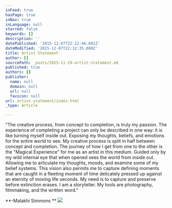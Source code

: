 ```yaml
---
inFeed: true
hasPage: true
inNav: true
inLanguage: null
starred: false
keywords: []
description: ''
datePublished: '2015-12-07T22:12:46.681Z'
dateModified: '2015-12-07T22:12:35.080Z'
title: Artist Statement
author: []
sourcePath: _posts/2015-11-29-artist-statement.md
published: true
authors: []
publisher:
  name: null
  domain: null
  url: null
  favicon: null
url: artist-statement/index.html
_type: Article

---
```

"The creative process, from concept to completion, is truly my passion. The experience of completing a project can only be described in one way: it is like turning myself inside out. Exposing my thoughts, beliefs, and emotions for the entire world to see. My creative process is split in half between concept and completion. The journey of how I get from one to the other is the "Magical Experience" for me as an artist in this medium. Guided only by my wild internal eye that when opened sees the world from inside out. Allowing me to articulate my thoughts, moods, and examine some of my belief systems. This vision also permits me to capture defining moments that are caught in a fleeting moment of time delicately pressed up against an eternity of moving life seconds. My need is to capture and preserve before extinction erases. I am a storyteller. My tools are photography, filmmaking, and the written word." 

**-Malakhi Simmons **
![](https://the-grid-user-content.s3-us-west-2.amazonaws.com/9021013a-8eed-4f6b-8cec-8be72f70fa88.jpg)